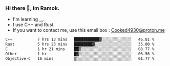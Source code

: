 ### Hi there 👋, im Ramok.

- I'm learning __.
- I use C++ and Rust.
- If you want to contact me, use this email box : Cooked4930@proton.me

<!--START_SECTION:waka-->

```txt
C++           7 hrs 13 mins   ███████████▓░░░░░░░░░░░░░   46.81 %
Rust          5 hrs 23 mins   ████████▓░░░░░░░░░░░░░░░░   35.00 %
C             1 hr 21 mins    ██▒░░░░░░░░░░░░░░░░░░░░░░   08.77 %
Other         1 hr            █▓░░░░░░░░░░░░░░░░░░░░░░░   06.56 %
Objective-C   16 mins         ▒░░░░░░░░░░░░░░░░░░░░░░░░   01.77 %
```

<!--END_SECTION:waka-->
